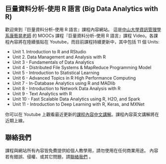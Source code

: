 ## 巨量資料分析-使用 R 語言 (Big Data Analytics with R) 

歡迎來到『巨量資料分析-使用 R 語言』課程內容網站。
這是[中山大學資訊管理學系](http://epage.mis.nsysu.edu.tw/bin/home.php)[康藝晃老師](https://ykang.mis.nsysu.edu.tw/)
的 MOOCs 課程『巨量資料分析-使用 R 語言』課程 Video。各課程內容將在陸續張貼在 Youtube，而目前課程持續更新中，其中包括 11 個 Units:

* Unit 1.  Introduction to R and RStudio
* Unit 2.  Data Management and Analysis with R
* Unit 3 - Fundamentals of Data Analytics
* Unit 4 - Distributed File Systems & MapReduce Programming Model
* Unit 5 - Introduction to Statistical Learning
* Unit 6 - Advanced Topics in R High Performance Computing
* Unit 7 - In-Database Analytics using R and MADlib
* Unit 8 - Introduction to Network Data Analysis with R
* Unit 9 - Text Analytics with R
* Unit 10 - Fast Scalable Data Analytics using R, H2O, and Spark
* Unit 11 - Introduction to Deep Learning with R, Keras, and MXNet

你可以在 Youtube 上觀看最近更新的[課程內容中文講解](https://www.youtube.com/playlist?list=PL6mE6IBXHgi1TaqjPvs7KfSUVT8spZkqp&disable_polymer=true)。課程內容英文講解將在近期上線。


## 聯絡我們
課程與網站所有內容皆免費提供給個人教學用，請勿使用在任何商業用途。
內容若有錯誤、侵權、或其它問題，請[聯絡我們](mailto:yihuangk@gmail.com) 。
